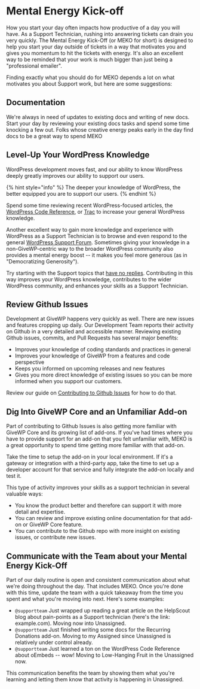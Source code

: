 # Mental Energy Kick-off

How you start your day often impacts how productive of a day you will have. As a Support Technician, rushing into answering tickets can drain you very quickly. The Mental Energy Kick-Off \(or MEKO for short\) is designed to help you start your day outside of tickets in a way that motivates you and gives you momentum to hit the tickets with energy. It's also an excellent way to be reminded that your work is much bigger than just being a "professional emailer".

Finding exactly what you should do for MEKO depends a lot on what motivates you about Support work, but here are some suggestions:

## Documentation

We're always in need of updates to existing docs and writing of new docs. Start your day by reviewing your existing docs tasks and spend some time knocking a few out. Folks whose creative energy peaks early in the day find docs to be a great way to spend MEKO

## Level-Up Your WordPress Knowledge

WordPress development moves fast, and our ability to know WordPress deeply greatly improves our ability to support our users.

{% hint style="info" %}
The deeper your knowledge of WordPress, the better equipped you are to support our users.
{% endhint %}

Spend some time reviewing recent WordPress-focused articles, the [WordPress Code Reference](https://developer.wordpress.org/reference/), or [Trac](https://core.trac.wordpress.org/) to increase your general WordPress knowledge.

Another excellent way to gain more knowledge and experience with WordPress as a Support Technician is to browse and even respond to the general [WordPress Support Forum](https://wordpress.org/support). Sometimes giving your knowledge in a non-GiveWP-centric way to the broader WordPress community also provides a mental energy boost -- it makes you feel more generous \(as in "Democratizing Generosity"\).

Try starting with the Support topics that [have no replies](https://wordpress.org/support/view/no-replies/). Contributing in this way improves your WordPress knowledge, contributes to the wider WordPress community, and enhances your skills as a Support Technician.

## Review Github Issues

Development at GiveWP happens very quickly as well. There are new issues and features cropping up daily. Our Development Team reports their activity on Github in a very detailed and accessible manner. Reviewing existing Github issues, commits, and Pull Requests has several major benefits:

* Improves your knowledge of coding standards and practices in general
* Improves your knowledge of GiveWP from a features and code perspective
* Keeps you informed on upcoming releases and new features
* Gives you more direct knowledge of existing issues so you can be more informed when you support our customers.

Review our guide on [Contributing to Github Issues](contributing-to-github-issues.md) for how to do that.

## Dig Into GiveWP Core and an Unfamiliar Add-on

Part of contributing to Github Issues is also getting more familiar with GiveWP Core and its growing list of add-ons. If you've had times where you have to provide support for an add-on that you felt unfamiliar with, MEKO is a great opportunity to spend time getting more familiar with that add-on.

Take the time to setup the add-on in your local environment. If it's a gateway or integration with a third-party app, take the time to set up a developer account for that service and fully integrate the add-on locally and test it.

This type of activity improves your skills as a support technician in several valuable ways:

* You know the product better and therefore can support it with more detail and expertise.
* You can review and improve existing online documentation for that add-on or GiveWP Core feature.
* You can contribute to the Github repo with more insight on existing issues, or contribute new issues.

## Communicate with the Team about your Mental Energy Kick-Off

Part of our daily routine is open and consistent communication about what we're doing throughout the day. That includes MEKO. Once you're done with this time, update the team with a quick takeaway from the time you spent and what you're moving into next. Here's some examples:

* `@supportteam` Just wrapped up reading a great article on the HelpScout blog about pain-points as a Support technician \(here's the link: example.com\). Moving now into Unassigned.
* `@supportteam` Just finished writing some docs for the Recurring Donations add-on. Moving to my Assigned since Unassigned is relatively under control already.
* `@supportteam` Just learned a ton on the WordPress Code Reference about oEmbeds -- wow! Moving to Low-Hanging Fruit in the Unassigned now.

This communication benefits the team by showing them what you're learning and letting them know that activity is happening in Unassigned.

